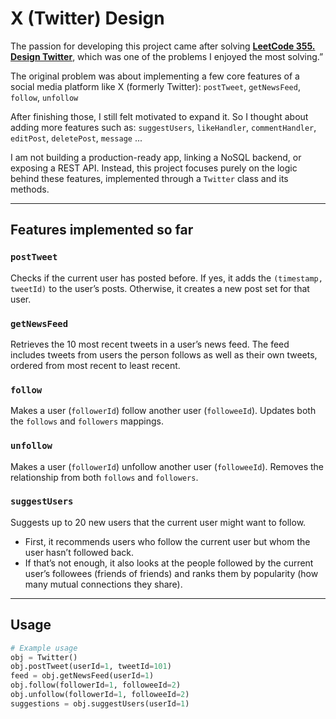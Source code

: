 # X (Twitter) Design  

The passion for developing this project came after solving **[LeetCode 355. Design Twitter](https://leetcode.com/problems/design-twitter/)**, which was one of the problems I enjoyed the most solving.”

The original problem was about implementing a few core features of a social media platform like X (formerly Twitter):   `postTweet`, `getNewsFeed`, `follow`, `unfollow`  

After finishing those, I still felt motivated to expand it. So I thought about adding more features such as: `suggestUsers`, `likeHandler`, `commentHandler`, `editPost`, `deletePost`, `message` ...

I am not building a production-ready app, linking a NoSQL backend, or exposing a REST API. Instead, this project focuses purely on the logic behind these features, implemented through a `Twitter` class and its methods.  

---

## Features implemented so far

### `postTweet`
Checks if the current user has posted before. If yes, it adds the `(timestamp, tweetId)` to the user’s posts. Otherwise, it creates a new post set for that user.  

### `getNewsFeed`  
Retrieves the 10 most recent tweets in a user’s news feed. The feed includes tweets from users the person follows as well as their own tweets, ordered from most recent to least recent.  

### `follow`  
Makes a user (`followerId`) follow another user (`followeeId`). Updates both the `follows` and `followers` mappings.  

### `unfollow`  
Makes a user (`followerId`) unfollow another user (`followeeId`). Removes the relationship from both `follows` and `followers`.  

### `suggestUsers`  
Suggests up to 20 new users that the current user might want to follow.  
- First, it recommends users who follow the current user but whom the user hasn’t followed back.  
- If that’s not enough, it also looks at the people followed by the current user’s followees (friends of friends) and ranks them by popularity (how many mutual connections they share).

---

## Usage  

```python
# Example usage
obj = Twitter()
obj.postTweet(userId=1, tweetId=101)
feed = obj.getNewsFeed(userId=1)
obj.follow(followerId=1, followeeId=2)
obj.unfollow(followerId=1, followeeId=2)
suggestions = obj.suggestUsers(userId=1)
